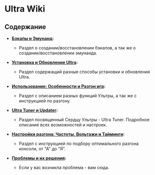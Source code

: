 # Ultra Wiki

## Содержание 

- **[Бэкапы и Эмунанд](https://github.com/Ultra-NX/Ultra/wiki/Backup-RU):**
    - Раздел о создании/восстановлении бэкапов, а так же о создании/восстановлении эмунанда.

- **[Установка и Обновление Ultra](https://github.com/Ultra-NX/Ultra/wiki/Installing-RU):**
    - Раздел содержащий разные способы установки и обновления Ultra.

- **[Использование: Особенности и Разгон игр](https://github.com/Ultra-NX/Ultra/wiki/Usage-RU):**
    - Раздел с описанием разных функций Ультры, а так же с инструкцией по разгону.

- **[Ultra Tuner и Updater](https://github.com/Ultra-NX/Ultra/wiki/Tuner-RU):**
    - Раздел посвященный Сердцу Ультры - Ultra Tuner. Подробное описание всех возможностей и настроек.

- **[Настройки разгона: Частоты, Вольтажи и Тайминги](https://github.com/Ultra-NX/Ultra/wiki/Overclock-RU):**
    - Раздел с инструкцией по подбору оптимального разгона консоли, от "А" до "Я".

- **[Проблемы и их решения](https://github.com/Ultra-NX/Ultra/wiki/Problems-RU):**
    - Если у вас возникла проблема - вам сюда.

